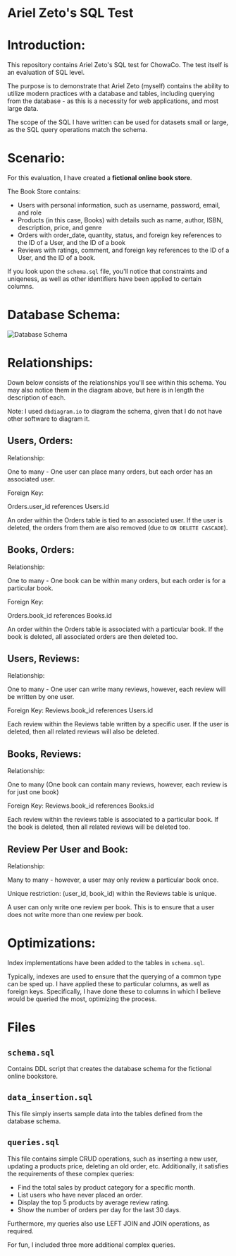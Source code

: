 # Ariel Zeto's SQL Test

# Introduction:

This repository contains Ariel Zeto's SQL test for ChowaCo. The test itself is an evaluation of SQL level.

The purpose is to demonstrate that Ariel Zeto (myself) contains the ability to utilize modern practices with a database and tables, including querying from the database - as this is a necessity for web applications, and most large data.

The scope of the SQL I have written can be used for datasets small or large, as the SQL query operations match the schema.

# Scenario:

For this evaluation, I have created a **fictional online book store**.

The Book Store contains:

- Users with personal information, such as username, password, email, and role
- Products (in this case, Books) with details such as name, author, ISBN, description, price, and genre
- Orders with order_date, quantity, status, and foreign key references to the ID of a User, and the ID of a book
- Reviews with ratings, comment, and foreign key references to the ID of a User, and the ID of a book.

If you look upon the `schema.sql` file, you'll notice that constraints and uniqeness, as well as other identifiers have been applied to certain columns.

# Database Schema:

![Database Schema](https://file%2B.vscode-resource.vscode-cdn.net/Users/arizeto/sql-test-arielzeto/Database%20Schema%20Ariel%20Zeto.png?version%3D1734327177575)

# Relationships:

Down below consists of the relationships you'll see within this schema. You may also notice them in the diagram above, but here is in length the description of each.

Note: I used `dbdiagram.io` to diagram the schema, given that I do not have other software to diagram it.

## Users, Orders:

Relationship:

One to many - One user can place many orders, but each order has an associated user.

Foreign Key:

Orders.user_id references Users.id

An order within the Orders table is tied to an associated user. If the user is deleted, the orders from them are also removed (due to `ON DELETE CASCADE`).

## Books, Orders:

Relationship:

One to many - One book can be within many orders, but each order is for a particular book.

Foreign Key:

Orders.book_id references Books.id

An order within the Orders table is associated with a particular book. If the book is deleted, all associated orders are then deleted too.

## Users, Reviews:

Relationship:

One to many - One user can write many reviews, however, each review will be written by one user.

Foreign Key: Reviews.book_id references Users.id

Each review within the Reviews table written by a specific user. If the user is deleted, then all related reviews will also be deleted.

## Books, Reviews:

Relationship:

One to many (One book can contain many reviews, however, each review is for just one book)

Foreign Key: Reviews.book_id references Books.id

Each review within the reviews table is associated to a particular book. If the book is deleted, then all related reviews will be deleted too.

## Review Per User and Book:

Relationship:

Many to many - however, a user may only review a particular book once.

Unique restriction: (user_id, book_id) within the Reviews table is unique.

A user can only write one review per book. This is to ensure that a user does not write more than one review per book.

# Optimizations:

Index implementations have been added to the tables in `schema.sql`.

Typically, indexes are used to ensure that the querying of a common type can be sped up. I have applied these to particular columns, as well as foreign keys. Specifically, I have done these to columns in which I believe would be queried the most, optimizing the process.

# Files

## `schema.sql`

Contains DDL script that creates the database schema for the fictional online bookstore.

## `data_insertion.sql`

This file simply inserts sample data into the tables defined from the database schema.

## `queries.sql`

This file contains simple CRUD operations, such as inserting a new user, updating a products price, deleting an old order, etc.
Additionally, it satisfies the requirements of these complex queries:

- Find the total sales by product category for a specific month.
- List users who have never placed an order.
- Display the top 5 products by average review rating.
- Show the number of orders per day for the last 30 days.

Furthermore, my queries also use LEFT JOIN and JOIN operations, as required.

For fun, I included three more additional complex queries.
